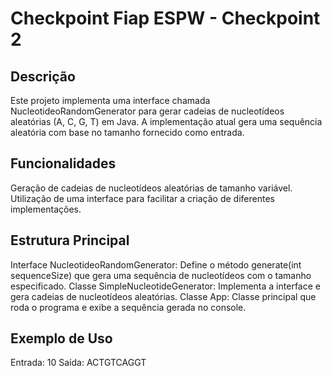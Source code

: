 # Checkpoint Fiap ESPW - Checkpoint 2
## Descrição

Este projeto implementa uma interface chamada NucleotideoRandomGenerator para gerar cadeias de nucleotídeos aleatórias (A, C, G, T) em Java. A implementação atual gera uma sequência aleatória com base no tamanho fornecido como entrada.

## Funcionalidades

Geração de cadeias de nucleotídeos aleatórias de tamanho variável.
Utilização de uma interface para facilitar a criação de diferentes implementações.

## Estrutura Principal

Interface NucleotideoRandomGenerator: Define o método generate(int sequenceSize) que gera uma sequência de nucleotídeos com o tamanho especificado.
Classe SimpleNucleotideGenerator: Implementa a interface e gera cadeias de nucleotídeos aleatórias.
Classe App: Classe principal que roda o programa e exibe a sequência gerada no console.

## Exemplo de Uso

Entrada: 10
Saída: ACTGTCAGGT